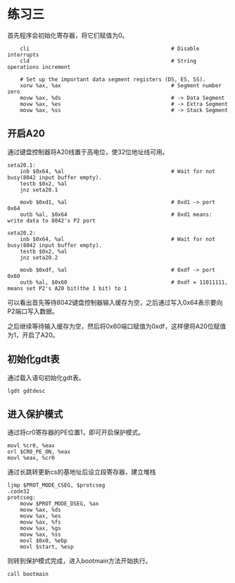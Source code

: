 # 练习三
首先程序会初始化寄存器，将它们赋值为0。
```
    cli                                             # Disable interrupts
    cld                                             # String operations increment

    # Set up the important data segment registers (DS, ES, SS).
    xorw %ax, %ax                                   # Segment number zero
    movw %ax, %ds                                   # -> Data Segment
    movw %ax, %es                                   # -> Extra Segment
    movw %ax, %ss                                   # -> Stack Segment
```

## 开启A20

通过键盘控制器将A20线置于高电位，使32位地址线可用。
 
```
seta20.1:
    inb $0x64, %al                                  # Wait for not busy(8042 input buffer empty).
    testb $0x2, %al
    jnz seta20.1

    movb $0xd1, %al                                 # 0xd1 -> port 0x64
    outb %al, $0x64                                 # 0xd1 means: write data to 8042's P2 port

seta20.2:
    inb $0x64, %al                                  # Wait for not busy(8042 input buffer empty).
    testb $0x2, %al
    jnz seta20.2

    movb $0xdf, %al                                 # 0xdf -> port 0x60
    outb %al, $0x60                                 # 0xdf = 11011111, means set P2's A20 bit(the 1 bit) to 1

```

可以看出首先等待8042键盘控制器输入缓存为空，之后通过写入0x64表示要向P2端口写入数据。

之后继续等待输入缓存为空，然后将0x60端口赋值为0xdf，这样便将A20位赋值为1，开启了A20。

## 初始化gdt表
通过载入语句初始化gdt表。
```
lgdt gdtdesc
```
## 进入保护模式
通过将cr0寄存器的PE位置1，即可开启保护模式。
```
movl %cr0, %eax
orl $CR0_PE_ON, %eax
movl %eax, %cr0
```
通过长跳转更新cs的基地址后设立段寄存器，建立堆栈
```
ljmp $PROT_MODE_CSEG, $protcseg
.code32
protcseg:
	movw $PROT_MODE_DSEG, %ax
	movw %ax, %ds
	movw %ax, %es
	movw %ax, %fs
	movw %ax, %gs
	movw %ax, %ss
	movl $0x0, %ebp
	movl $start, %esp
```
 则转到保护模式完成，进入bootmain方法开始执行。
```
call bootmain
```